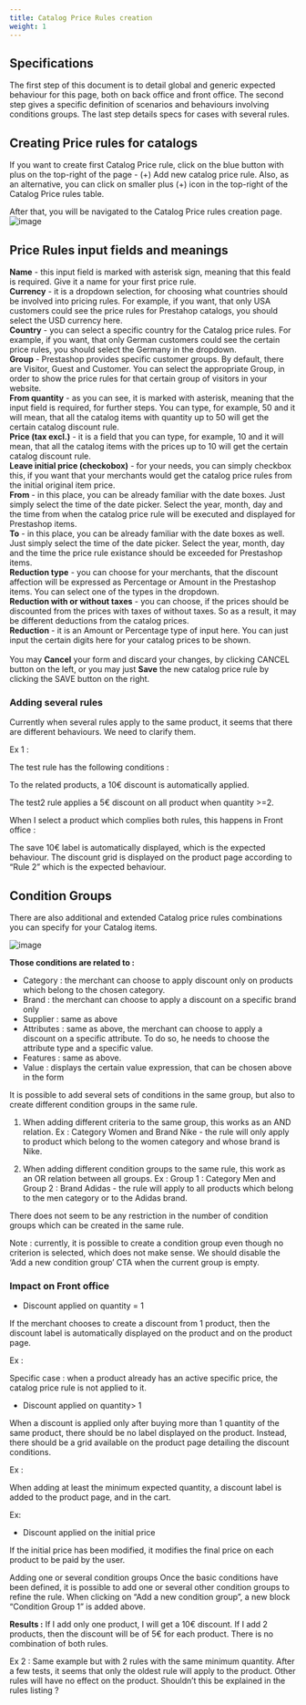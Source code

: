 ```yaml
---
title: Catalog Price Rules creation
weight: 1
---
```

## Specifications

The first step of this document is to detail global and generic expected behaviour for this page, both on back office and front office. The second step gives a specific definition of scenarios and behaviours involving conditions groups. The last step details specs for cases with several rules.

## Creating Price rules for catalogs

If you want to create first Catalog Price rule, click on the blue button with plus on the top-right of the page - (+) Add new catalog price rule. Also, as an alternative, you can click on smaller plus (+) icon in the top-right of the Catalog Price rules table.

After that, you will be navigated to the Catalog Price rules creation page.
![image](https://user-images.githubusercontent.com/29095235/136797959-3a97e049-00a4-42f5-97b2-af1c6d152a80.png)

## Price Rules input fields and meanings

 **Name** - this input field is marked with asterisk sign, meaning that this feald is required. Give it a name for your first price rule.<br>
 **Currency** - it is a dropdown selection, for choosing what countries should be involved into pricing rules. For example, if you want, that only USA customers could see the price rules for Prestahop catalogs, you should select the USD currency here.<br>
 **Country** - you can select a specific country for the Catalog price rules. For example, if you want, that only German customers could see the certain price rules, you should select the Germany in the dropdown.<br>
**Group** - Prestashop provides specific customer groups. By default, there are Visitor, Guest and Customer. You can select the appropriate Group, in order to show the price rules for that certain group of visitors in your website.<br>
**From quantity** - as you can see, it is marked with asterisk, meaning that the input field is required, for further steps. You can type, for example, 50 and it will mean, that all the catalog items with quantity up to 50 will get the certain catalog discount rule.<br>
**Price (tax excl.)** - it is a field that you can type, for example, 10 and it will mean, that all the catalog items with the prices up to 10 will get the certain catalog discount rule.<br>
**Leave initial price (checkobox)** - for your needs, you can simply checkbox this, if you want that your merchants would get the catalog price rules from the initial original item price.<br>
**From** - in this place, you can be already familiar with the date boxes. Just simply select the time of the date picker. Select the year, month, day and the time from when the catalog price rule will be executed and displayed for Prestashop items.<br>
**To** - in this place, you can be already familiar with the date boxes as well. Just simply select the time of the date picker. Select the year, month, day and the time the price rule existance should be exceeded for Prestashop items.<br>
**Reduction type** - you can choose for your merchants, that the discount affection will be expressed as Percentage or Amount in the Prestashop items. You can select one of the types in the dropdown.<br>
**Reduction with or without taxes** - you can choose, if the prices should be discounted from the prices with taxes of without taxes. So as a result, it may be different deductions from the catalog prices.<br>
**Reduction** - it is an Amount or Percentage type of input here. You can just input the certain digits here for your catalog prices to be shown.<br><br>
You may **Cancel** your form and discard your changes, by clicking CANCEL button on the left, or you may just **Save** the new catalog price rule by clicking the SAVE button on the right.

### Adding several rules

Currently when several rules apply to the same product, it seems that there are different behaviours. We need to clarify them.

Ex 1 :

The test rule has the following conditions :

To the related products, a 10€ discount is automatically applied.

The test2 rule applies a 5€ discount on all product when quantity &gt;=2.

When I select a product which complies both rules, this happens in Front office :

The save 10€ label is automatically displayed, which is the expected behaviour. The discount grid is displayed on the product page according to “Rule 2” which is the expected behaviour.

## Condition Groups
There are also additional and extended Catalog price rules combinations you can specify for your Catalog items.

![image](https://user-images.githubusercontent.com/29095235/137093734-0d8a07b4-2531-43cc-9b38-1bacda2fc2c1.png)

**Those conditions are related to :**
- Category : the merchant can choose to apply discount only on products which belong to the chosen category. 
- Brand : the merchant can choose to apply a discount on a specific brand only 
- Supplier : same as above 
- Attributes : same as above, the merchant can choose to apply a discount on a specific attribute. To do so, he needs to choose the attribute type and a specific value. 
- Features : same as above.
- Value : displays the certain value expression, that can be chosen above in the form

It is possible to add several sets of conditions in the same group, but also to create different condition groups in the same rule.

1) When adding different criteria to the same group, this works as an AND relation. 
Ex : Category Women and Brand Nike - the rule will only apply to product which belong to the women category and whose brand is Nike.

2) When adding different condition groups to the same rule, this work as an OR relation between all groups. 
Ex : Group 1 : Category Men and Group 2 : Brand Adidas - the rule will apply to all products which belong to the men category or to the Adidas brand.

There does not seem to be any restriction in the number of condition groups which can be created in the same rule.

Note : currently, it is possible to create a condition group even though no criterion is selected, which does not make sense. We should disable the ‘Add a new condition group’ CTA when the current group is empty.

### Impact on Front office

- Discount applied on quantity = 1

If the merchant chooses to create a discount from 1 product, then the discount label is automatically displayed on the product and on the product page.

Ex :

Specific case : when a product already has an active specific price, the catalog price rule is not applied to it.

- Discount applied on quantity> 1

When a discount is applied only after buying more than 1 quantity of the same product, there should be no label displayed on the product. Instead, there should be a grid available on the product page detailing the discount conditions.

Ex :

When adding at least the minimum expected quantity, a discount label is added to the product page, and in the cart.

Ex:

- Discount applied on the initial price

If the initial price has been modified, it modifies the final price on each product to be paid by the user.

Adding one or several condition groups Once the basic conditions have been defined, it is possible to add one or several other condition groups to refine the rule. When clicking on “Add a new condition group”, a new block “Condition Group 1” is added above.


**Results :** If I add only one product, I will get a 10€ discount. If I add 2 products, then the discount will be of 5€ for each product. There is no combination of both rules.

Ex 2 : Same example but with 2 rules with the same minimum quantity. After a few tests, it seems that only the oldest rule will apply to the product. Other rules will have no effect on the product. Shouldn’t this be explained in the rules listing ?
